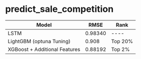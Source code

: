 # predict_sale_competition

|Model |RMSE | Rank|
|---|---|--- |
|LSTM| 0.98340| ----
|LightGBM (optuna Tuning)|0.908 |Top 20%
|XGBoost + Additional Features | 0.88192| Top 2%|
